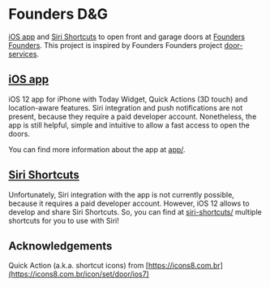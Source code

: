 # Founders D&G

[iOS app](app/) and [Siri Shortcuts](siri-shortcuts/) to open front and garage doors at [Founders Founders](http://www.founders-founders.com). This project is inspired by Founders Founders project [door-services](https://github.com/FoundersFounders/door-services).

## [iOS app](app/)

iOS 12 app for iPhone with Today Widget, Quick Actions (3D touch) and location-aware features. Siri integration and push notifications are not present, because they require a paid developer account. Nonetheless, the app is still helpful, simple and intuitive to allow a fast access to open the doors.

You can find more information about the app at [app/](app/).

## [Siri Shortcuts](siri-shortcuts/)

Unfortunately, Siri integration with the app is not currently possible, because it requires a paid developer account. However, iOS 12 allows to develop and share Siri Shortcuts. So, you can find at [siri-shortcuts/](siri-shortcuts/) multiple shortcuts for you to use with Siri!

## Acknowledgements

Quick Action (a.k.a. shortcut icons) from [https://icons8.com.br](https://icons8.com.br/icon/set/door/ios7)
